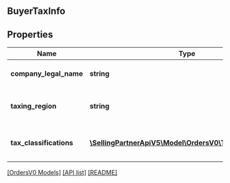 ## BuyerTaxInfo

## Properties

Name | Type | Description | Notes
------------ | ------------- | ------------- | -------------
**company_legal_name** | **string** | The legal name of the company. | [optional]
**taxing_region** | **string** | The country or region imposing the tax. | [optional]
**tax_classifications** | [**\SellingPartnerApiV5\Model\OrdersV0\TaxClassification[]**](TaxClassification.md) | A list of tax classifications that apply to the order. | [optional]

[[OrdersV0 Models]](../) [[API list]](../../Api) [[README]](../../../README.md)
